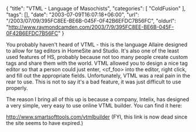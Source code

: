 {
	"title": "VTML - Language of Masochists",
	"categories": [
		"ColdFusion"
	],
	"tags": [],
	"date": "2003-07-09T16:07:18+06:00",
	"url": "/2003/07/09/395FC8EE-BE6B-045F-0F42B6EFDC7B56FC",
	"oldurl": "http://www.raymondcamden.com/2003/7/9/395FC8EE-BE6B-045F-0F42B6EFDC7B56FC"
}

You probably haven't heard of VTML - this is the language Allaire designed to allow for tag editors in HomeSite and Studio. It's also one of the least used features of HS, probably because not too many people create custom tags and share them with the world. VTML allowed you to design a nice tag editor so that a person could just enter, &lt;cf_foo&gt; into the editor, right click, and fill out the appropriate fields. Unfortunately, VTML was a real pain in the rear to use. This is not to say it's a bad feature, it was just difficult to use properly. 

The reason I bring all of this up is because a company, Intelix, has designed a very simple, very easy to use online VTML builder. You can find it here:

http://www.smartsofttools.com/vtmlbuilder (FYI, this link is now dead since the site seems to have expired.)
